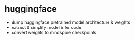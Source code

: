 # huggingface

- dump huggingface pretrained model architecture & weights
- extract & simplify model infer code
- convert weights to mindspore checkpoints
